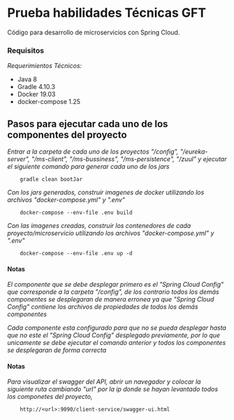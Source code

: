 # Prueba habilidades Técnicas GFT

Código para desarrollo de microservicios con Spring Cloud.

### Requisitos

_Requerimientos Técnicos:_
* Java 8
* Gradle 4.10.3
* Docker 19.03
* docker-compose 1.25

## Pasos para ejecutar cada uno de los componentes del proyecto

 _Entrar a la carpeta de cada uno de los proyectos "/config", "/eureka-server", "/ms-client", "/ms-bussiness", "/ms-persistence", "/zuul" y ejecutar el siguiente comando para generar cada uno de los jars_

```
	gradle clean bootJar
```

_Con los jars generados, construir imagenes de docker utilizando los archivos "docker-compose.yml" y ".env"_

```
	docker-compose --env-file .env build
```

_Con las imagenes creadas, construir los contenedores de cada proyecto/microservicio utilizando los archivos "docker-compose.yml" y ".env"_

```
	docker-compose --env-file .env up -d 
```

#### Notas

_El componente que se debe desplegar primero es el "Spring Cloud Config" que corresponde a la carpeta "/config", de los contrario todos los demás componentes se desplegaran de manera erronea ya que "Spring Cloud Config" contiene los archivos de propiedades de todos los demás componentes_

_Cada componente esta configurado para que no se pueda desplegar hasta que no este el "Spring Cloud Config" desplegado previamente, por lo que unicamente se debe ejecutar el comando anterior y todos los componentes se desplegaran de forma correcta_

#### Notas

_Para visualizar el swagger del API, abrir un navegador y colocar la siguiente ruta cambiando "url" por la ip donde se hayan levantado todos los componetes del proyecto,_

```
	http://<url>:9090/client-service/swagger-ui.html
```
